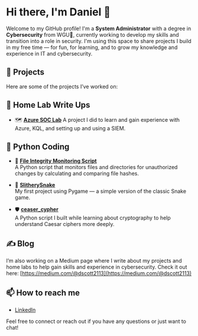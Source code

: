 # Hi there, I'm Daniel 👋

Welcome to my GitHub profile! I'm a **System Administrator** with a degree in **Cybersecurity** from WGU🦉, currently working to develop my skills and transition into a role in security.
I'm using this space to share projects I build in my free time — for fun, for learning, and to grow my knowledge and experience in IT and cybersecurity.

## 📂 Projects

Here are some of the projects I’ve worked on:

## 🔬 **Home Lab Write Ups**

- 🗺 **[Azure SOC Lab](https://github.com/dscott2113/Azure-SOC-Lab-Write-Up/blob/main/readme.md)** 
  A project I did to learn and gain experience with Azure, KQL, and setting up and using a SIEM.

## 🐍 Python Coding

- 🔐 **[File Integrity Monitoring Script](https://github.com/dscott2113/FileIntegrityMonitor)**  
  A Python script that monitors files and directories for unauthorized changes by calculating and comparing file hashes.

- 🐍 **[SlitherySnake](https://github.com/dscott2113/SiltherySnake)**  
  My first project using Pygame — a simple version of the classic Snake game.

- 🛡️ **[ceaser_cypher](https://github.com/dscott2113/ceaser_cypher)**  
  A Python script I built while learning about cryptography to help understand Caesar ciphers more deeply.

## ✍️ Blog
I’m also working on a Medium page where I write about my projects and home labs to help gain skills and experience in cybersecurity. Check it out here: [https://medium.com/@dscott2113](https://medium.com/@dscott2113)

## 📫 How to reach me
- [LinkedIn](linkedin.com/in/ds2113)

Feel free to connect or reach out if you have any questions or just want to chat!
